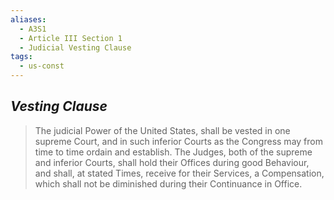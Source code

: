 ```yaml
---
aliases:
  - A3S1
  - Article III Section 1
  - Judicial Vesting Clause
tags:
  - us-const
---
```

## *Vesting Clause*

> The judicial Power of the United States, shall be vested in one supreme Court, and in such inferior Courts as the Congress may from time to time ordain and establish. The Judges, both of the supreme and inferior Courts, shall hold their Offices during good Behaviour, and shall, at stated Times, receive for their Services, a Compensation, which shall not be diminished during their Continuance in Office.

